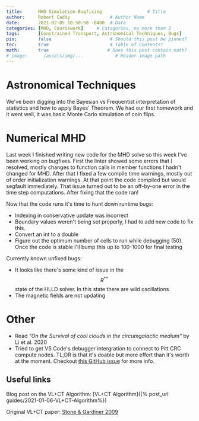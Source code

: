 ```yaml
---
title:      MHD Simulation Bugfixing                 # Title
author:     Robert Caddy               # Author Name
date:       2021-02-05 10:50:58 -0400  # Date
categories: [MHD, Coursework]     # Catagories, no more than 2
tags:       [Constrained Transport, Astronomical Techniques, Bugs]                     # Tags, any number
pin:        false                      # Should this post be pinned?
toc:        true                       # Table of Contents?
math:       true                      # Does this post contain math?
# image:      /assets/img/...            # Header image path
---
```


# Astronomical Techniques
We've been digging into the Bayesian vs Frequentist interpretation of statistics
and how to apply Bayes' Theorem. We had our first homework and it went well, it
was basic Monte Carlo simulation of coin flips.


# Numerical MHD
Last week I finished writing new code for the MHD solve so this week I've been working on bugfixes. First the linter showed some errors that I resolved, mostly changes to function calls in member functions I hadn't changed for MHD. After that I fixed a few compile time warnings, mostly out of order initialization warnings. At that point the code compiled but would segfault immediately. That issue turned out to be an off-by-one error in the time step computations. After fixing that the code ran!

Now that the code runs it's time to hunt down runtime bugs:
- Indexing in conservative update was incorrect
- Boundary values weren't being set properly, I had to add new code to fix this.
- Convert an int to a double
- Figure out the optimum number of cells to run while debugging (50). Once the code is stable I'll bump this up to 100-1000 for final testing

Currently known unfixed bugs:
- It looks like there's some kind of issue in the $$R^{**}$$ state of the HLLD solver. In this state there are wild oscillations
- The magnetic fields are not updating



# Other
- Read *"On the Survival of cool clouds in the circumgalactic medium"* by Li et al. 2020
- Tried to get VS Code's debugger intergration to connect to Pitt CRC compute nodes. TL;DR is that it's doable but more effort than it's worth at the moment. Checkout [this GitHub issue](https://github.com/microsoft/vscode-remote-release/issues/1722#issuecomment-667733248) for more info.

## Useful links
Blog post on the VL+CT Algorithm: [VL+CT Algorithm]({% post_url guides/2021-01-06-VL+CT-Algorithm%})

Original VL+CT paper: [Stone & Gardiner 2009](https://www.sciencedirect.com/science/article/abs/pii/S1384107608000754?via%3Dihub)
